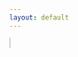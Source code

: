 ```yaml
---
layout: default
---
```


<!-- Inclusion of the model-viewer library -->
<script type="module" src="https://unpkg.com/@google/model-viewer/dist/model-viewer.min.js"></script>

<!-- Model Viewer Component -->
<model-viewer src="https://biocommunication.org/filesystems/scans/Hylaeus-cgj-20230823.gltf"
              shadow-intensity="1" 
              camera-controls="" 
              touch-action="none" 
              interaction-prompt-threshold="500" 
              auto-rotate="" 
              class="js-scan-viewer" 
              ar-status="not-presenting" 
              style="width: 100%; max-width: 100vw; height: 100hv; border: 1px solid #ccc; background-color: #fff;"></model-viewer>

<script>
function getFileNameFromSrc(src) {
    const parts = src.split('/');
    const fileName = parts[parts.length - 1].split('.')[0];
    return fileName;
}

document.addEventListener('DOMContentLoaded', (event) => {
    const modelViewer = document.querySelector('model-viewer');
    const src = modelViewer.getAttribute('src');
    const fileName = getFileNameFromSrc(src);

    // Assuming your base URL is something like https://example.com/page/
    const baseUrl = window.location.origin + window.location.pathname;
    const newUrl = `${baseUrl}?model=${fileName}`;

    window.history.replaceState(null, null, newUrl);
});
</script>
